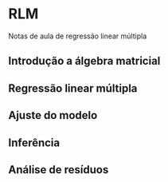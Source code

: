 # RLM
Notas de aula de regressão linear múltipla

## Introdução a álgebra matricial

## Regressão linear múltipla 

## Ajuste do modelo

## Inferência

## Análise de resíduos


